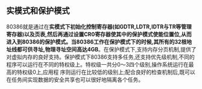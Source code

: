 ## 实模式和保护模式
80386就是通过在**实模式下初始化控制寄存器(如GDTR,LDTR,IDTR与TR等管理寄存器)以及页表,然后再通过设置CR0寄存器使其中的保护模式使能位置位,从而进入到80386的保护模式。当80386工作在保护模式下的时候,其所有的32根地址线都可供寻址,物理寻址空间高达4GB**。在保护模式下,支持内存分页机制,提供了对虚拟内存的良好支持。保护模式下80386支持多任务,还支持优先级机制,不同的程序可以运行在不同的特权级上。特权级一共分0〜3四个级别,操作系统运行在最高的特权级0上,应用程
序则运行在比较低的级别上;配合良好的检查机制后,既可以在任务间实现数据的安全共享也可以很好地隔离各个任务。
